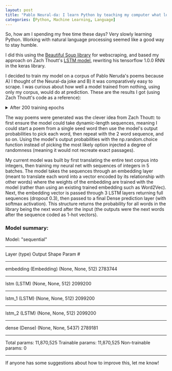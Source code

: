 ```yaml
---
layout: post
title: "Pablo Neural-da: I learn Python by teaching my computer what love is"
categories: [Python, Machine Learning, Language]
---
```


So, how am I spending my free time these days? Very slowly learning Python. Working with natural language processing seemed like a good way to stay humble.

I did this using the [Beautiful Soup library](https://www.crummy.com/software/BeautifulSoup/bs4/doc/) for webscraping, and based my approach on Zach Thoutt's [LSTM model](https://github.com/zackthoutt/got-book-6), rewriting his tensorflow 1.0.0 RNN in the keras library.

I decided to train my model on a corpus of Pablo Neruda's poems because A) I thought of the Neural-da joke and B) it was comparatively easy to scrape. I was curious about how well a model trained from nothing, using only my corpus, would do at prediction. These are the results I got (using Zach Thoutt's code as a reference):

  
<details>
       <summary>After 200 training epochs</summary>
 <pre>

    oh believed,
    colored,
  
    ,
    a sky’s line. wounds day hour without back man me
    on in, suffocating swaying sea
    their
    in and you and
    blue
    wind mouths things
    another lives flights the, pain move we and although, and it day
  
    saw let prologue with, centuries
    , i
    days always
    that, knees,,
    far, radiance so farewells its wake, me breaking, used in-laws day castro kisses going rocky. flowers
    giant
    force those, eyes your one and melded. blind fit had
    loose
    won't in,.; have boil hair the

    true furtive through. what,
    and be earth-star
    all web of a woman by the,, certain
    through dying, the the fathers by for stones, asking secret me newly so secret country
    no the certain your glued the immense hearts
    room couples a
    filled to me men home of the himself was causes it time and! the,, there mine,
</pre>
</details>

The way poems were generated was the clever idea from Zach Thoutt: to first ensure the model could take dynamic-length sequences, meaning I could start a poem from a single seed word then use the model's output probabilities to pick each word, then repeat with the 2 word sequence, and so on. Using the model's output probabilities with the np.random.choice function instead of picking the most likely option injected a degree of randomness (meaning it would not recreate exact passages).

My current model was built by first translating the entire text corpus into integers, then training my neural net with sequences of integers in 5 batches. The model takes the sequences through an embedding layer (meant to translate each word into a vector encoded by its relationship with other words) where the weights of the embedding are trained with the model (rather than using an existing trained embedding such as Word2Vec). Next, the embedding vector is passed through 3 LSTM layers returning full sequences (dropout 0.3), then passed to a final Dense prediction layer (with softmax activation). This structure returns the probability for all words in the library being the next word after the input (the outputs were the next words after the sequence coded as 1-hot vectors). 


<h3>Model summary:</h3>

Model: "sequential"	
  _________________________________________________________________	  
  Layer (type)                           Output Shape              Param #   	     
  _________________________________________________________________
  embedding (Embedding)      (None, None, 512)         2783744   	     
  _________________________________________________________________	 
  lstm (LSTM)                          (None, None, 512)         2099200   	    
  _________________________________________________________________	 
  lstm_1 (LSTM)                      (None, None, 512)         2099200   	 
  _________________________________________________________________	  
  lstm_2 (LSTM)                      (None, None, 512)         2099200   	    
  _________________________________________________________________	 
  dense (Dense)                      (None, None, 5437)      2789181   	  
  _________________________________________________________________
  Total params: 11,870,525
  Trainable params: 11,870,525
  Non-trainable params: 0
  _________________________________________________________________  

If anyone has some suggestions about how to improve this, let me know! 

